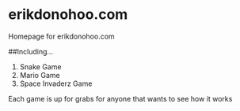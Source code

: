 erikdonohoo.com
===============

Homepage for erikdonohoo.com

##Including...
1. Snake Game
2. Mario Game
3. Space Invaderz Game

Each game is up for grabs for anyone that wants to see how it works

